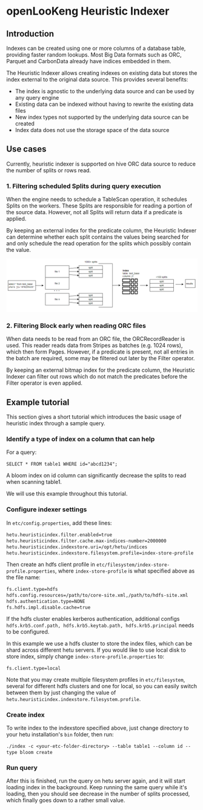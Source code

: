 
# openLooKeng Heuristic Indexer

## Introduction

Indexes can be created using one or more columns of a database table, providing faster random lookups. Most Big Data formats such as ORC, Parquet and CarbonData already have indices embedded in them.

The Heuristic Indexer allows creating indexes on existing data but stores the index external to the original data source. This provides several benefits:

  - The index is agnostic to the underlying data source and can be used by any query engine
  - Existing data can be indexed without having to rewrite the existing data files
  - New index types not supported by the underlying data source can be created
  - Index data does not use the storage space of the data source

## Use cases

Currently, heuristic indexer is supported on hive ORC data source to reduce the number of splits or rows read.

### 1. Filtering scheduled Splits during query execution

When the engine needs to schedule a TableScan operation, it schedules Splits on the workers. These Splits are responsible for reading a portion of the source data. However, not all Splits will return data if a predicate is applied.

By keeping an external index for the predicate column, the Heuristic Indexer can determine whether each split contains the values being searched for and only schedule the read operation for the splits which possibly contain the value.

![indexer_filter_splits](../images/indexer_filter_splits.png)

### 2. Filtering Block early when reading ORC files

When data needs to be read from an ORC file, the ORCRecordReader is used. This reader reads data from Stripes as batches (e.g. 1024 rows), which then form Pages. However, if a predicate is present, not all entries in the batch are required, some may be filtered out later by the Filter operator.

By keeping an external bitmap index for the predicate column, the Heuristic Indexer can filter out rows which do not match the predicates before the Filter operator is even applied.

## Example tutorial

This section gives a short tutorial which introduces the basic usage of heuristic index through a sample query.

### Identify a type of index on a column that can help

For a query:

    SELECT * FROM table1 WHERE id="abcd1234";
   
A bloom index on id column can significantly decrease the splits to read when scanning table1. 

We will use this example throughout this tutorial.

### Configure indexer settings

In `etc/config.properties`, add these lines:

    hetu.heuristicindex.filter.enabled=true
    hetu.heuristicindex.filter.cache.max-indices-number=2000000
    hetu.heuristicindex.indexstore.uri=/opt/hetu/indices
    hetu.heuristicindex.indexstore.filesystem.profile=index-store-profile
    
Then create an hdfs client profile in `etc/filesystem/index-store-profile.properties`, where `index-store-profile` is what specified above as the file name:

    fs.client.type=hdfs
    hdfs.config.resources=/path/to/core-site.xml,/path/to/hdfs-site.xml
    hdfs.authentication.type=NONE
    fs.hdfs.impl.disable.cache=true
    
If the hdfs cluster enables kerberos authentication, additional configs `hdfs.krb5.conf.path, hdfs.krb5.keytab.path, hdfs.krb5.principal` needs to be configured. 

In this example we use a hdfs cluster to store the index files, which can be shard across different hetu servers. If you would like to use local disk to store index, simply change `index-store-profile.properties` to:

    fs.client.type=local
    
Note that you may create multiple filesystem profiles in `etc/filesystem`, several for different hdfs clusters and one for local, so you can easily switch between them by just changing the value of `hetu.heuristicindex.indexstore.filesystem.profile`.

### Create index

To write index to the indexstore specified above, just change directory to your hetu installation's `bin` folder, then run:

    ./index -c <your-etc-folder-directory> --table table1 --column id --type bloom create
    
### Run query

After this is finished, run the query on hetu server again, and it will start loading index in the background. Keep running the same query while it's loading, then you should see decrease in the number of splits processed, which finally goes down to a rather small value.
